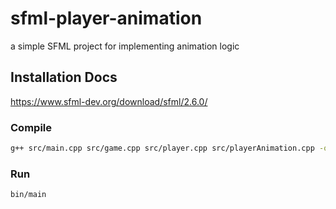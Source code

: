 # sfml-player-animation
a simple SFML project for implementing animation logic

## Installation Docs
https://www.sfml-dev.org/download/sfml/2.6.0/

### Compile
```bash
g++ src/main.cpp src/game.cpp src/player.cpp src/playerAnimation.cpp -o bin/main -I./include/ -I/usr/include -L/usr/lib -lsfml-graphics -lsfml-system -lsfml-window
```

### Run
```bash
bin/main
```
